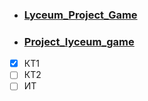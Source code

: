 - ### [Lyceum_Project_Game](https://github.com/Neonchik4/Lyceum_Project_Game/)
- ### [Project_lyceum_game](https://github.com/svetlana-haritonova/Project_lyceum_game)
- [x] КТ1
- [ ] КТ2
- [ ] ИТ
